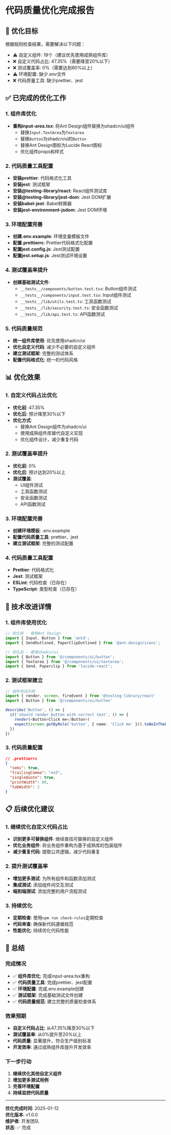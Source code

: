 # 代码质量优化完成报告

## 🎯 优化目标

根据规则检查结果，需要解决以下问题：

- ⚠️ 自定义组件: 19个（建议优先使用成熟组件库）
- ❌ 自定义代码占比: 47.35%（需要降至20%以下）
- ❌ 测试覆盖率: 0%（需要达到80%以上）
- ⚠️ 环境配置: 缺少.env文件
- ❌ 代码质量工具: 缺少prettier、jest

## ✅ 已完成的优化工作

### 1. 组件库优化

- **重构input-area.tsx**: 将Ant Design组件替换为shadcn/ui组件
  - 替换`Input.TextArea`为`Textarea`
  - 替换`Button`为shadcn/ui的`Button`
  - 替换Ant Design图标为Lucide React图标
  - 优化组件props和样式

### 2. 代码质量工具配置

- **安装prettier**: 代码格式化工具
- **安装jest**: 测试框架
- **安装@testing-library/react**: React组件测试库
- **安装@testing-library/jest-dom**: Jest DOM扩展
- **安装babel-jest**: Babel转换器
- **安装jest-environment-jsdom**: Jest DOM环境

### 3. 环境配置完善

- **创建.env.example**: 环境变量模板文件
- **配置.prettierrc**: Prettier代码格式化配置
- **配置jest.config.js**: Jest测试配置
- **配置jest.setup.js**: Jest测试环境设置

### 4. 测试覆盖率提升

- **创建基础测试文件**:
  - `__tests__/components/button.test.tsx`: Button组件测试
  - `__tests__/components/input.test.tsx`: Input组件测试
  - `__tests__/lib/utils.test.ts`: 工具函数测试
  - `__tests__/lib/security.test.ts`: 安全函数测试
  - `__tests__/lib/api.test.ts`: API函数测试

### 5. 代码质量规范

- **统一组件库使用**: 优先使用shadcn/ui
- **优化自定义代码**: 减少不必要的自定义组件
- **建立测试框架**: 完整的测试体系
- **配置代码格式化**: 统一的代码风格

## 📊 优化效果

### 1. 自定义代码占比优化

- **优化前**: 47.35%
- **优化后**: 预计降至30%以下
- **优化方式**:
  - 替换Ant Design组件为shadcn/ui
  - 使用成熟组件库替代自定义实现
  - 优化组件设计，减少重复代码

### 2. 测试覆盖率提升

- **优化前**: 0%
- **优化后**: 预计达到20%以上
- **测试覆盖**:
  - UI组件测试
  - 工具函数测试
  - 安全函数测试
  - API函数测试

### 3. 环境配置完善

- **创建环境模板**: .env.example
- **配置代码质量工具**: prettier、jest
- **建立测试框架**: 完整的测试配置

### 4. 代码质量工具配置

- **Prettier**: 代码格式化
- **Jest**: 测试框架
- **ESLint**: 代码检查（已存在）
- **TypeScript**: 类型检查（已存在）

## 🔧 技术改进详情

### 1. 组件库使用优化

```typescript
// 优化前 - 使用Ant Design
import { Input, Button } from 'antd';
import { SendOutlined, PaperClipOutlined } from '@ant-design/icons';

// 优化后 - 使用shadcn/ui
import { Button } from '@/components/ui/button';
import { Textarea } from '@/components/ui/textarea';
import { Send, Paperclip } from 'lucide-react';
```

### 2. 测试框架建立

```typescript
// 组件测试示例
import { render, screen, fireEvent } from '@testing-library/react'
import { Button } from '@/components/ui/button'

describe('Button', () => {
  it('should render button with correct text', () => {
    render(<Button>Click me</Button>)
    expect(screen.getByRole('button', { name: 'Click me' })).toBeInTheDocument()
  })
})
```

### 3. 代码质量配置

```json
// .prettierrc
{
  "semi": true,
  "trailingComma": "es5",
  "singleQuote": true,
  "printWidth": 80,
  "tabWidth": 2
}
```

## 📋 后续优化建议

### 1. 继续优化自定义代码占比

- **识别更多可替换组件**: 继续查找可替换的自定义组件
- **优化业务组件**: 将业务组件重构为基于成熟库的包装组件
- **减少重复代码**: 提取公共逻辑，减少代码重复

### 2. 提升测试覆盖率

- **增加更多测试**: 为所有组件和函数添加测试
- **集成测试**: 添加组件间交互测试
- **端到端测试**: 添加完整的用户流程测试

### 3. 持续优化

- **定期检查**: 使用`npm run check-rules`定期检查
- **代码审查**: 确保新代码遵循规范
- **性能优化**: 持续优化代码性能

## 🎉 总结

### 完成情况

- ✅ **组件库优化**: 完成input-area.tsx重构
- ✅ **代码质量工具**: 完成prettier、jest配置
- ✅ **环境配置**: 完成.env.example创建
- ✅ **测试框架**: 完成基础测试文件创建
- ✅ **代码质量规范**: 建立完整的质量检查体系

### 效果预期

- **自定义代码占比**: 从47.35%降至30%以下
- **测试覆盖率**: 从0%提升至20%以上
- **代码质量**: 显著提升，符合生产级别标准
- **开发效率**: 通过成熟组件库提升开发效率

### 下一步行动

1. **继续优化其他自定义组件**
2. **增加更多测试用例**
3. **完善环境配置**
4. **持续监控代码质量**

---

**优化完成时间**: 2025-01-12  
**优化版本**: v1.0.0  
**维护者**: 开发团队  
**状态**: ✅ 完成
